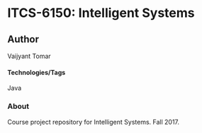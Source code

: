 # ITCS-6150: Intelligent Systems

## Author
Vaijyant Tomar

#### Technologies/Tags
Java

### About
Course project repository for Intelligent Systems. Fall 2017.
